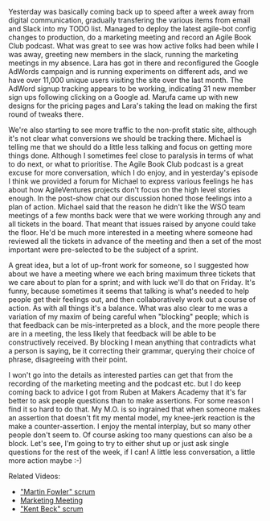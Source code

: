 Yesterday was basically coming back up to speed after a week away from digital communication, gradually transfering the various items from email and Slack into my TODO list.  Managed to deploy the latest agile-bot config changes to production, do a marketing meeting and record an Agile Book Club podcast.  What was great to see was how active folks had been while I was away, greeting new members in the slack, running the marketing meetings in my absence.  Lara has got in there and reconfigured the Google AdWords campaign and is running experiments on different ads, and we have over 11,000 unique users visiting the site over the last month.  The AdWord signup tracking appears to be working, indicating 31 new member sign ups following clicking on a Google ad.  Marufa came up with new designs for the pricing pages and Lara's taking the lead on making the first round of tweaks there.

We're also starting to see more traffic to the non-profit static site, although it's not clear what conversions we should be tracking there.  Michael is telling me that we should do a little less talking and focus on getting more things done.  Although I sometimes feel close to paralysis in terms of what to do next, or what to prioritise.  The Agile Book Club podcast is a great excuse for more conversation, which I do enjoy, and in yesterday's episode I think we provided a forum for Michael to express various feelings he has about how AgileVentures projects don't focus on the high level stories enough.  In the post-show chat our discussion honed those feelings into a plan of action.  Michael said that the reason he didn't like the WSO team meetings of a few months back were that we were working through any and all tickets in the board.  That meant that issues raised by anyone could take the floor.  He'd be much more interested in a meeting where someone had reviewed all the tickets in advance of the meeting and then a set of the most important were pre-selected to be the subject of a sprint.

A great idea, but a lot of up-front work for someone, so I suggested how about we have a meeting where we each bring maximum three tickets that we care about to plan for a sprint; and with luck we'll do that on Friday.   It's funny, because sometimes it seems that talking is what's needed to help people get their feelings out, and then collaboratively work out a course of action.  As with all things it's a balance.  What was also clear to me was a variation of my maxim of being careful when "blocking" people; which is that feedback can be mis-interpreted as a block, and the more people there are in a meeting, the less likely that feedback will be able to be constructively received.  By blocking I mean anything that contradicts what a person is saying, be it correcting their grammar, querying their choice of phrase, disagreeing with their point.

I won't go into the details as interested parties can get that from the recording of the marketing meeting and the podcast etc. but I do keep coming back to advice I got from Ruben at Makers Academy that it's far better to ask people questions than to make assertions.  For some reason I find it so hard to do that.  My M.O. is so ingrained that when someone makes an assertion that doesn't fit my mental model, my knee-jerk reaction is the make a counter-assertion.  I enjoy the mental interplay, but so many other people don't seem to.  Of course asking too many questions can also be a block.  Let's see, I'm going to try to either shut up or just ask single questions for the rest of the week, if I can!  A little less conversation, a little more action maybe :-)

Related Videos:

* ["Martin Fowler" scrum](https://www.youtube.com/watch?v=5vx3BstpDuo)
* [Marketing Meeting](http://youtu.be/7jCej7JVpkM)
* ["Kent Beck" scrum](https://www.youtube.com/watch?v=jpsIcZ5pTkQ)
